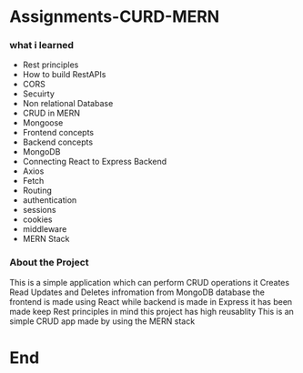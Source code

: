 # Assignments-CURD-MERN

### what i learned

- Rest principles
- How to build RestAPIs
- CORS
- Secuirty
- Non relational Database
- CRUD in MERN
- Mongoose
- Frontend concepts
- Backend concepts
- MongoDB
- Connecting React to Express Backend
- Axios
- Fetch
- Routing
- authentication 
- sessions 
- cookies
- middleware
- MERN Stack

### About the Project

This is a simple application which can perform CRUD operations it Creates Read Updates and Deletes infromation from MongoDB database the frontend is
made using React while backend is made in Express it has been made keep Rest principles in mind this project has high reusablity This is an simple CRUD app made by 
using the MERN stack

# End
